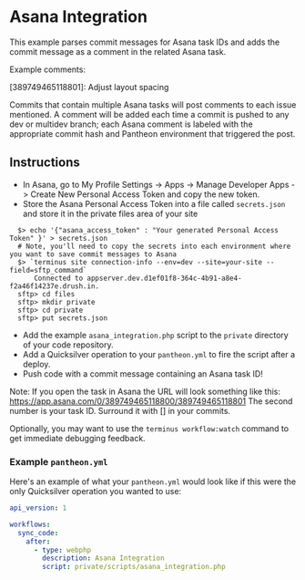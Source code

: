 # Asana Integration #

This example parses commit messages for Asana task IDs and adds the commit message as a comment in the related Asana task.

Example comments:

  [389749465118801]: Adjust layout spacing

Commits that contain multiple Asana tasks will post comments to each issue mentioned. A comment will be added each time a commit is pushed to any dev or multidev branch; each Asana comment is labeled with the appropriate commit hash and Pantheon environment that triggered the post.

## Instructions ##

- In Asana, go to My Profile Settings -> Apps -> Manage Developer Apps -> Create New Personal Access Token and copy the new token.
- Store the Asana Personal Access Token into a file called `secrets.json` and store it in the private files area of your site

```shell
  $> echo '{"asana_access_token" : "Your generated Personal Access Token" }' > secrets.json
  # Note, you'll need to copy the secrets into each environment where you want to save commit messages to Asana
  $> `terminus site connection-info --env=dev --site=your-site --field=sftp_command`
      Connected to appserver.dev.d1ef01f8-364c-4b91-a8e4-f2a46f14237e.drush.in.
  sftp> cd files
  sftp> mkdir private
  sftp> cd private
  sftp> put secrets.json

```
- Add the example `asana_integration.php` script to the `private` directory of your code repository.
- Add a Quicksilver operation to your `pantheon.yml` to fire the script after a deploy.
- Push code with a commit message containing an Asana task ID!

Note: If you open the task in Asana the URL will look something like this: https://app.asana.com/0/389749465118800/389749465118801
The second number is your task ID. Surround it with [] in your commits.

Optionally, you may want to use the `terminus workflow:watch` command to get immediate debugging feedback.

### Example `pantheon.yml` ###

Here's an example of what your `pantheon.yml` would look like if this were the only Quicksilver operation you wanted to use:

```yaml
api_version: 1

workflows:
  sync_code:
    after:
      - type: webphp
        description: Asana Integration
        script: private/scripts/asana_integration.php
```
